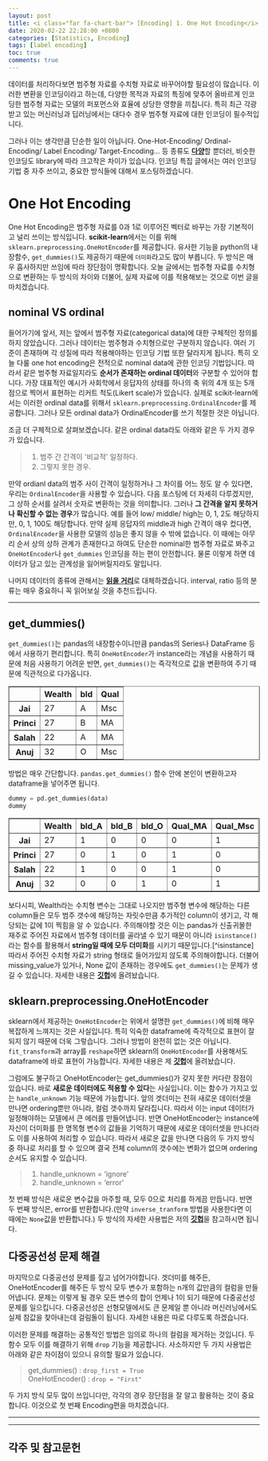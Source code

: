```yaml
---
layout: post
title: <i class="far fa-chart-bar"> [Encoding] 1. One Hot Encoding</i>
date: 2020-02-22 22:28:00 +0800
categories: [Statistics, Encoding]
tags: [label encoding]
toc: true
comments: true
---
```


데이터를 처리하다보면 범주형 자료를 수치형 자료로 바꾸어야할 필요성이 많습니다. 이러한 변환을 인코딩이라고 하는데, 다양한 목적과 자료의 특징에 맞추어 올바르게 인코딩한 범주형 자료는 모델의 퍼포먼스와 효율에 상당한 영향을 끼칩니다. 특히 최근 각광받고 있는 머신러닝과 딥러닝에서는 대다수 경우 범주형 자료에 대한 인코딩이 필수적입니다. 

그러나 이는 생각만큼 단순한 일이 아닙니다. One-Hot-Encoding/ Ordinal-Encoding/ Label Encoding/ Target-Encoding... 등 종류도 <b>[다양](http://contrib.scikit-learn.org/categorical-encoding/index.html)</b>할 뿐더러, 비슷한 인코딩도 library에 따라 크고작은 차이가 있습니다. 인코딩 특집 글에서는 여러 인코딩 기법 중 자주 쓰이고, 중요한 방식들에 대해서 포스팅하겠습니다.  
  
  
# One Hot Encoding
One Hot Encoding은 범주형 자료를 0과 1로 이루어진 벡터로 바꾸는  가장 기본적이고 널리 쓰이는 방식입니다. <b>scikit-learn</b>에서는 이를 위해 `sklearn.preprocessing.OneHotEncoder`를 제공합니다. 유사한 기능을 python의 내장함수, `get_dummies()`도 제공하기 때문에 `더미화`라고도 많이 부릅니다. 두 방식은 매우 흡사하지만 쓰임에 따라 장단점이 명확합니다. 오늘 글에서는 범주형 자료를 수치형으로 변환하는 두 방식의 차이와 더불어, 실제 자료에 이를 적용해보는 것으로 이번 글을 마치겠습니다.  
  

## nominal VS ordinal
들어가기에 앞서, 저는 앞에서 범주형 자료(categorical data)에 대한 구체적인 정의를 하지 않았습니다. 그러나 데이터는 범주형과 수치형으로만 구분하지 않습니다. 여러 기준이 존재하며 각 성질에 따라 적용해야하는 인코딩 기법 또한 달라지게 됩니다. 특히 오늘 다룰 one hot encoding은 전적으로 nominal data에 관한 인코딩 기법입니다. 따라서 같은 범주형 자료일지라도 <b>순서가 존재하는 ordinal 데이터</b>와 구분할 수 있어야 합니다. 가장 대표적인 예시가 사회학에서 응답자의 상태를 하나의 축 위의 4개 또는 5개 점으로 찍어서 표현하는 리커트 척도(Likert scale)가 있습니다. 실제로 scikit-learn에서는 이러한 ordinal data를 위해서 `sklearn.preprocessing.OrdinalEncoder`를 제공합니다. 그러나 모든 ordinal data가 OrdinalEncoder를 쓰기 적절한 것은 아닙니다.  

조금 더 구체적으로 살펴보겠습니다. 같은 ordinal data라도 아래와 같은 두 가지 경우가 있습니다. 

> 1. 범주 간 간격이 '비교적' 일정하다.  
> 2. 그렇지 못한 경우.  

만약 ordianl data의 범주 사이 간격이 일정하거나 그 차이를 어느 정도 알 수 있다면, 우리는 `OrdinalEncoder`을 사용할 수 있습니다. 다음 포스팅에 더 자세히 다루겠지만, 그 상하 순서를 살려서 숫자로 변환하는 것을 의미합니다. 그러나 <b>그 간격을 알지 못하거나 확신할 수 없는 경우</b>가 많습니다. 예를 들어 low/ middle/ high는 0, 1, 2도 해당하지만, 0, 1, 100도 해당합니다. 만약 실제 응답자의 middle과 high 간격이 매우 컸다면, `OrdinalEncoder`을 사용한 모델의 성능은 좋지 않을 수 밖에 없습니다. 이 때에는 아무리 순서 상의 상하 관계가 존재한다고 하여도 단순한 nominal한 범주형 자료로 봐주고 `OneHotEncoder`나 `get_dummies` 인코딩을 하는 편이 안전합니다. 물론 이렇게 하면 데이터가 담고 있는 관계성을 잃어버릴지라도 말입니다.   

나머지 데이터의 종류에 관해서는 <b>[읽을 거리](https://towardsdatascience.com/7-data-types-a-better-way-to-think-about-data-types-for-machine-learning-939fae99a689)</b>로 대체하겠습니다. interval, ratio 등의 분류는 매우 중요하니 꼭 읽어보실 것을 추천드립니다.    

***  
  
## get_dummies()
`get_dummies()`는 pandas의 내장함수이니만큼 pandas의 Series나 DataFrame 등에서 사용하기 편리합니다. 특히 `OneHotEncoder`가 instance라는 개념을 사용하기 때문에 처음 사용하기 어려운 반면, `get_dummies()`는 즉각적으로 값을 변환하여 주기 때문에 직관적으로 다가옵니다.

<div>
<style scoped>
    .dataframe tbody tr th:only-of-type {
        vertical-align: middle;
    }

    .dataframe tbody tr th {
        vertical-align: top;
    }

    .dataframe thead th {
        text-align: right;
    }
</style>
<table border="1" class="dataframe">
  <thead>
    <tr style="text-align: right;">
      <th></th>
      <th>Wealth</th>
      <th>bld</th>
      <th>Qual</th>
    </tr>
  </thead>
  <tbody>
    <tr>
      <th>Jai</th>
      <td>27</td>
      <td>A</td>
      <td>Msc</td>
    </tr>
    <tr>
      <th>Princi</th>
      <td>27</td>
      <td>B</td>
      <td>MA</td>
    </tr>
    <tr>
      <th>Salah</th>
      <td>22</td>
      <td>A</td>
      <td>MA</td>
    </tr>
    <tr>
      <th>Anuj</th>
      <td>32</td>
      <td>O</td>
      <td>Msc</td>
    </tr>
  </tbody>
</table>
</div>  
  

방법은 매우 간단합니다. `pandas.get_dummies()` 함수 안에 본인이 변환하고자 dataframe을 넣어주면 됩니다.  

```python
dummy = pd.get_dummies(data)
dummy
```
  
<div>
<style scoped>
    .dataframe tbody tr th:only-of-type {
        vertical-align: middle;
    }

    .dataframe tbody tr th {
        vertical-align: top;
    }

    .dataframe thead th {
        text-align: right;
    }
</style>
<table border="1" class="dataframe">
  <thead>
    <tr style="text-align: right;">
      <th></th>
      <th>Wealth</th>
      <th>bld_A</th>
      <th>bld_B</th>
      <th>bld_O</th>
      <th>Qual_MA</th>
      <th>Qual_Msc</th>
    </tr>
  </thead>
  <tbody>
    <tr>
      <th>Jai</th>
      <td>27</td>
      <td>1</td>
      <td>0</td>
      <td>0</td>
      <td>0</td>
      <td>1</td>
    </tr>
    <tr>
      <th>Princi</th>
      <td>27</td>
      <td>0</td>
      <td>1</td>
      <td>0</td>
      <td>1</td>
      <td>0</td>
    </tr>
    <tr>
      <th>Salah</th>
      <td>22</td>
      <td>1</td>
      <td>0</td>
      <td>0</td>
      <td>1</td>
      <td>0</td>
    </tr>
    <tr>
      <th>Anuj</th>
      <td>32</td>
      <td>0</td>
      <td>0</td>
      <td>1</td>
      <td>0</td>
      <td>1</td>
    </tr>
  </tbody>
</table>
</div>  
  
  
보다시피, Wealth라는 수치형 변수는 그대로 나오지만 범주형 변수에 해당하는 다른 column들은 모두 범주 갯수에 해당하는 자릿수만큼 추가적인 column이 생기고, 각 해당되는 값에 1이 찍힘을 알 수 있습니다. 주의해야할 것은 이는 pandas가 신출귀몰한 재주로 주어진 자료에서 범주형 데이터를 골라낼 수 있기 때문이 아니라 `isinstance()`라는 함수를 활용해서 <b>string일 때에 모두 더미화</b>를 시키기 때문입니다.[^isinstance] 따라서 주어진 수치형 자료가 string 형태로 들어가있지 않도록 주의해야합니다. 더불어 missing_value가 있거나, None 값이 존재하는 경우에도 `get_dummies()`는 문제가 생길 수 있습니다. 자세한 내용은 <b>[깃헙](https://github.com/HaeHwan/HaeHwan.github.io/blob/master/_posts/%5BEncoding%5D%20OHE/1.%20get_dummies%20%EB%AC%B8%EC%A0%9C%EC%A0%90.ipynb)</b>에 올려놨습니다.

## sklearn.preprocessing.OneHotEncoder
sklearn에서 제공하는 `OneHotEncoder`는 위에서 설명한 `get_dummies()`에 비해 매우 복잡하게 느껴지는 것은 사실입니다. 특히 익숙한 dataframe에 즉각적으로 표현이 잘 되지 않기 때문에 더욱 그렇습니다. 그러나 방법이 완전히 없는 것은 아닙니다. `fit_transform`과 array를 `reshape`하면 sklearn의 `OneHotEncoder`를 사용해서도 dataframe에 바로 표현이 가능합니다. 자세한 내용은 제 <b>[깃헙](https://github.com/HaeHwan/HaeHwan.github.io/blob/master/_posts/%5BEncoding%5D%20OHE/2.%20OneHotEncoder%EB%A5%BC%20%EC%9D%B4%EC%9A%A9%ED%95%B4%EC%84%9C%20pandas%20dataframe%EC%9D%84%20%EB%B0%94%EA%BF%94%EB%B3%B4%EA%B8%B0.ipynb)</b>에 올려놨습니다.  

그럼에도 불구하고 OneHotEncoder는 get_dummies()가 갖지 못한 커다란 장점이 있습니다. 바로 <b>새로운 데이터에도 적용할 수 있다</b>는 사실입니다. 이는 함수가 가지고 있는 `handle_unknown` 기능 때문에 가능합니다. 앞의 겟더미는 전혀 새로운 데이터셋을 만나면 ordering뿐만 아니라, 컬럼 갯수까지 달라집니다. 따라서 이는 input 데이터가 일정해야하는 모델에서 큰 에러를 만들어냅니다. 반면 OneHotEncoder는 instance에 자신이 더미화를 한 명목형 변수의 값들을 기억하기 때문에 새로운 데이터셋을 만나더라도 이를 사용하여 처리할 수 있습니다. 따라서 새로운 값을 만나면 다음의 두 가지 방식 중 하나로 처리를 할 수 있으며 결국 전체 column의 갯수에는 변화가 없으며 ordering 순서도 유지할 수 있습니다.  

> 1. handle_unknown = ‘ignore’
> 2. handle_unknown = ‘error’

첫 번째 방식은 새로운 변수값을 마주할 때, 모두 0으로 처리를 하게끔 만듭니다. 반면 두 번째 방식은, error를 반환합니다.(만약 `inverse_tranform` 방법을 사용한다면 이 때에는 `None`값을 반환합니다.) 두 방식의 자세한 사용법은 저의 <b>[깃헙](https://github.com/HaeHwan/HaeHwan.github.io/blob/master/_posts/%5BEncoding%5D%20OHE/3.%20OneHotEncoding%20-%20handle_unknown.ipynb)</b>을 참고하시면 됩니다.  

## 다중공선성 문제 해결
마지막으로 다중공선성 문제를 짚고 넘어가야합니다. 겟더미를 해주든, OneHotEncoder를 해주든 두 방식 모두 변수가 포함하는 n개의 값만큼의 컬럼을 만들어냅니다. 문제는 이렇게 될 경우 모든 변수의 합이 언제나 1이 되기 때문에 다중공선성 문제를 일으킵니다. 다중공선성은 선형모델에서도 큰 문제일 뿐 아니라 머신러닝에서도 실제 참값을 찾아내는데 걸림돌이 됩니다. 자세한 내용은 따로 다루도록 하겠습니다.  

이러한 문제를 해결하는 공통적인 방법은 임의로 하나의 컬럼을 제거하는 것입니다. 두 함수 모두 이를 해결하기 위해 `drop` 기능을 제공합니다. 사소하지만 두 가지 사용법은 아래와 같은 차이점이 있으니 유의할 필요가 있습니다.  

> get_dummies() : `drop_first = True`  
> OneHotEncoder() : `drop = "First"`  


  
두 가지 방식 모두 많이 쓰입니다만, 각각의 경우 장단점을 잘 알고 활용하는 것이 중요합니다. 이것으로 첫 번째 Encoding편을 마치겠습니다.  
  
  
***
***  

## 각주 및 참고문헌

